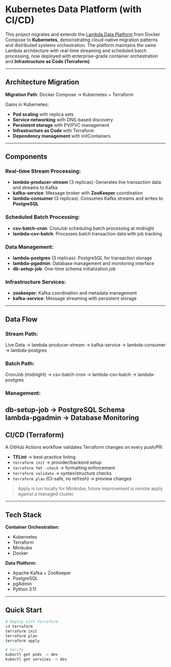 # Kubernetes Data Platform (with CI/CD)

This project migrates and extends the [Lambda Data Platform](https://github.com/pyvel26/Lambda-Inspired-Platform.git) from Docker Compose to **Kubernetes**, demonstrating cloud-native migration patterns and distributed systems orchestration. The platform maintains the same Lambda architecture with real-time streaming and scheduled batch processing, now deployed with enterprise-grade container orchestration and **Infrastructure as Code (Terraform)**.

---

## Architecture Migration
**Migration Path**: Docker Compose → Kubernetes + Terraform

Gains in Kubernetes:
- **Pod scaling** with replica sets
- **Service networking** with DNS-based discovery
- **Persistent storage** with PV/PVC management
- **Infrastructure as Code** with Terraform
- **Dependency management** with initContainers

---

## Components

### Real-time Stream Processing:
- **lambda-producer-stream** (3 replicas): Generates live transaction data and streams to Kafka  
- **kafka-service**: Message broker with **ZooKeeper** coordination  
- **lambda-consumer** (3 replicas): Consumes Kafka streams and writes to **PostgreSQL**

### Scheduled Batch Processing:
- **csv-batch-cron**: CronJob scheduling batch processing at midnight  
- **lambda-csv-batch**: Processes batch transaction data with job tracking

### Data Management:
- **lambda-postgres** (3 replicas): PostgreSQL for transaction storage  
- **lambda-pgadmin**: Database management and monitoring interface  
- **db-setup-job**: One-time schema initialization job

### Infrastructure Services:
- **zookeeper**: Kafka coordination and metadata management  
- **kafka-service**: Message streaming with persistent storage

---

## Data Flow

### Stream Path:
Live Data → lambda-producer-stream → kafka-service → lambda-consumer → lambda-postgres

### Batch Path:  
CronJob (midnight) → csv-batch-cron → lambda-csv-batch → lambda-postgres

### Management:
db-setup-job → PostgreSQL Schema  
lambda-pgadmin → Database Monitoring
---

## CI/CD (Terraform)
A GitHub Actions workflow validates Terraform changes on every push/PR:
-  **TFLint** → best-practice linting 
- `terraform init` → provider/backend setup  
- `terraform fmt -check` → formatting enforcement  
- `terraform validate` → syntax/structure checks
- `terraform plan` (CI-safe, no refresh) → preview changes
 

> Apply is run locally for Minikube; future improvement is remote apply against a managed cluster.

---
## Tech Stack

**Container Orchestration:**
- Kubernetes
- Terraform
- Minikube
- Docker

**Data Platform:**
- Apache Kafka + ZooKeeper
- PostgreSQL
- pgAdmin
- Python 3.11
---

## Quick Start

```bash
# Deploy with Terraform
cd terraform
terraform init
terraform plan
terraform apply

# Verify
kubectl get pods -n dev
kubectl get services -n dev
